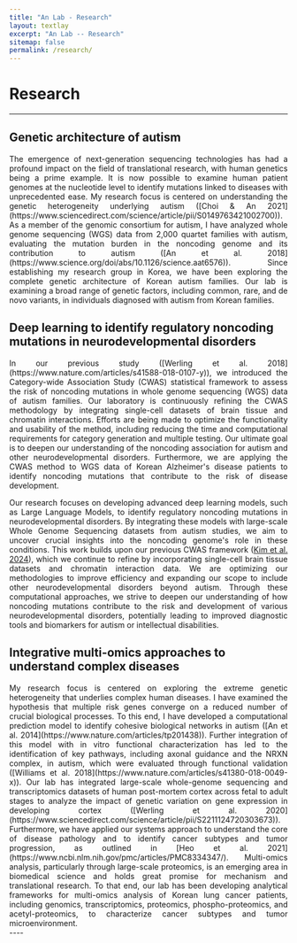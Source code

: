 ```yaml
---
title: "An Lab - Research"
layout: textlay
excerpt: "An Lab -- Research"
sitemap: false
permalink: /research/
---
```


# Research

---

## Genetic architecture of autism

<div style="text-align: justify">
The emergence of next-generation sequencing technologies has had a profound impact on the field of translational research, with human genetics being a prime example. It is now possible to examine human patient genomes at the nucleotide level to identify mutations linked to diseases with unprecedented ease. My research focus is centered on understanding the genetic heterogeneity underlying autism ([Choi & An 2021](https://www.sciencedirect.com/science/article/pii/S0149763421002700)). As a member of the genomic consortium for autism, I have analyzed whole genome sequencing (WGS) data from 2,000 quartet families with autism, evaluating the mutation burden in the noncoding genome and its contribution to autism ([An et al. 2018](https://www.science.org/doi/abs/10.1126/science.aat6576)). Since establishing my research group in Korea, we have been exploring the complete genetic architecture of Korean autism families. Our lab is examining a broad range of genetic factors, including common, rare, and de novo variants, in individuals diagnosed with autism from Korean families.
</div>


## Deep learning to identify regulatory noncoding mutations in neurodevelopmental disorders

<div style="text-align: justify">
In our previous study ([Werling et al. 2018](https://www.nature.com/articles/s41588-018-0107-y)), we introduced the Category-wide Association Study (CWAS) statistical framework to assess the risk of noncoding mutations in whole genome sequencing (WGS) data of autism families. Our laboratory is continuously refining the CWAS methodology by integrating single-cell datasets of brain tissue and chromatin interactions. Efforts are being made to optimize the functionality and usability of the method, including reducing the time and computational requirements for category generation and multiple testing. Our ultimate goal is to deepen our understanding of the noncoding association for autism and other neurodevelopmental disorders. Furthermore, we are applying the CWAS method to WGS data of Korean Alzheimer's disease patients to identify noncoding mutations that contribute to the risk of disease development.

Our research focuses on developing advanced deep learning models, such as Large Language Models, to identify regulatory noncoding mutations in neurodevelopmental disorders. By integrating these models with large-scale Whole Genome Sequencing datasets from autism studies, we aim to uncover crucial insights into the noncoding genome's role in these conditions. This work builds upon our previous CWAS framework ([Kim et al. 2024](https://academic.oup.com/bib/article/25/4/bbae323/7706421)), which we continue to refine by incorporating single-cell brain tissue datasets and chromatin interaction data. We are optimizing our methodologies to improve efficiency and expanding our scope to include other neurodevelopmental disorders beyond autism. Through these computational approaches, we strive to deepen our understanding of how noncoding mutations contribute to the risk and development of various neurodevelopmental disorders, potentially leading to improved diagnostic tools and biomarkers for autism or intellectual disabilities.
</div>


## Integrative multi-omics approaches to understand complex diseases

<div style="text-align: justify">
My research focus is centered on exploring the extreme genetic heterogeneity that underlies complex human diseases. I have examined the hypothesis that multiple risk genes converge on a reduced number of crucial biological processes. To this end, I have developed a computational prediction model to identify cohesive biological networks in autism ([An et al. 2014](https://www.nature.com/articles/tp201438)). Further integration of this model with in vitro functional characterization has led to the identification of key pathways, including axonal guidance and the NRXN complex, in autism, which were evaluated through functional validation ([Williams et al. 2018](https://www.nature.com/articles/s41380-018-0049-x)). Our lab has integrated large-scale whole-genome sequencing and transcriptomics datasets of human post-mortem cortex across fetal to adult stages to analyze the impact of genetic variation on gene expression in developing cortex ([Werling et al. 2020](https://www.sciencedirect.com/science/article/pii/S2211124720303673)). Furthermore, we have applied our systems approach to understand the core of disease pathology and to identify cancer subtypes and tumor progression, as outlined in [Heo et al. 2021](https://www.ncbi.nlm.nih.gov/pmc/articles/PMC8334347/). Multi-omics analysis, particularly through large-scale proteomics, is an emerging area in biomedical science and holds great promise for mechanism and translational research. To that end, our lab has been developing analytical frameworks for multi-omics analysis of Korean lung cancer patients, including genomics, transcriptomics, proteomics, phospho-proteomics, and acetyl-proteomics, to characterize cancer subtypes and tumor microenvironment.
</div>
----
